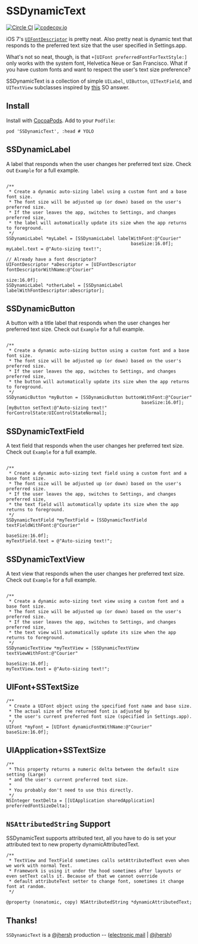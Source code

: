 SSDynamicText
=============

[![Circle CI](https://circleci.com/gh/splinesoft/SSDynamicText.svg?style=svg)](https://circleci.com/gh/splinesoft/SSDynamicText) [![codecov.io](http://codecov.io/github/splinesoft/SSDynamicText/coverage.svg?branch=master)](http://codecov.io/github/splinesoft/SSDynamicText?branch=master)
 
iOS 7's [`UIFontDescriptor`](https://developer.apple.com/library/ios/documentation/UIKit/Reference/UIFontDescriptor_Class/) is pretty neat. Also pretty neat is dynamic text that responds to the preferred text size that the user specified in Settings.app.

What's not so neat, though, is that `+[UIFont preferredFontForTextStyle:]` only works with the system font, Helvetica Neue or San Francisco. What if you have custom fonts and want to respect the user's text size preference?

SSDynamicText is a collection of simple `UILabel`, `UIButton`, `UITextField`, and `UITextView` subclasses inspired by [this](http://stackoverflow.com/questions/18758227/ios7-can-we-use-other-than-helvetica-neue-fonts-with-dynamic-type/19024944#19024944) SO answer.

## Install

Install with [CocoaPods](http://cocoapods.org). Add to your `Podfile`:

```
pod 'SSDynamicText', :head # YOLO
```

## SSDynamicLabel

A label that responds when the user changes her preferred text size. Check out `Example` for a full example.

```objc

/**
 * Create a dynamic auto-sizing label using a custom font and a base font size.
 * The font size will be adjusted up (or down) based on the user's preferred size.
 * If the user leaves the app, switches to Settings, and changes preferred size,
 * the label will automatically update its size when the app returns to foreground.
 */
SSDynamicLabel *myLabel = [SSDynamicLabel labelWithFont:@"Courier" 
                                               baseSize:16.0f];
myLabel.text = @"Auto-sizing text!";
                                                       
// Already have a font descriptor?
UIFontDescriptor *aDescriptor = [UIFontDescriptor fontDescriptorWithName:@"Courier"
                                                                    size:16.0f];
SSDynamicLabel *otherLabel = [SSDynamicLabel labelWithFontDescriptor:aDescriptor];
```

## SSDynamicButton

A button with a title label that responds when the user changes her preferred text size. Check out `Example` for a full example.

```objc

/**
 * Create a dynamic auto-sizing button using a custom font and a base font size.
 * The font size will be adjusted up (or down) based on the user's preferred size.
 * If the user leaves the app, switches to Settings, and changes preferred size,
 * the button will automatically update its size when the app returns to foreground.
 */
SSDynamicButton *myButton = [SSDynamicButton buttonWithFont:@"Courier" 
                                                   baseSize:16.0f];
[myButton setText:@"Auto-sizing text!" forControlState:UIControlStateNormal];                                     
```

## SSDynamicTextField

A text field that responds when the user changes her preferred text size. Check out `Example` for a full example.

```objc

/**
 * Create a dynamic auto-sizing text field using a custom font and a base font size.
 * The font size will be adjusted up (or down) based on the user's preferred size.
 * If the user leaves the app, switches to Settings, and changes preferred size,
 * the text field will automatically update its size when the app returns to foreground.
 */
SSDynamicTextField *myTextField = [SSDynamicTextField textFieldWithFont:@"Courier" 
                                                               baseSize:16.0f];
myTextField.text = @"Auto-sizing text!";
```

## SSDynamicTextView

A text view that responds when the user changes her preferred text size. Check out `Example` for a full example.

```objc

/**
 * Create a dynamic auto-sizing text view using a custom font and a base font size.
 * The font size will be adjusted up (or down) based on the user's preferred size.
 * If the user leaves the app, switches to Settings, and changes preferred size,
 * the text view will automatically update its size when the app returns to foreground.
 */
SSDynamicTextView *myTextView = [SSDynamicTextView textViewWithFont:@"Courier" 
                                                           baseSize:16.0f];
myTextView.text = @"Auto-sizing text!";
```

## UIFont+SSTextSize

```objc
/**
 * Create a UIFont object using the specified font name and base size.
 * The actual size of the returned font is adjusted by
 * the user's current preferred font size (specified in Settings.app).
 */
UIFont *myFont = [UIFont dynamicFontWithName:@"Courier" baseSize:16.0f];
```

## UIApplication+SSTextSize

```objc
/**
 * This property returns a numeric delta between the default size setting (Large)
 * and the user's current preferred text size.
 *
 * You probably don't need to use this directly.
 */
NSInteger textDelta = [[UIApplication sharedApplication] preferredFontSizeDelta];
```

## `NSAttributedString` Support

SSDynamicText supports attributed text, all you have to do is set your attributed text to new property dynamicAttributedText.

```objc
/**
 * TextView and TextField sometimes calls setAttributedText even when we work with normal Text. 
 * Framework is using it under the hood sometimes after layouts or even setText calls it. Because of that we cannot override
 * default attributeText setter to change font, sometimes it change font at random.
 */

@property (nonatomic, copy) NSAttributedString *dynamicAttributedText;
```

## Thanks!

`SSDynamicText` is a [@jhersh](https://github.com/jhersh) production -- ([electronic mail](mailto:jon@her.sh) | [@jhersh](https://twitter.com/jhersh))
